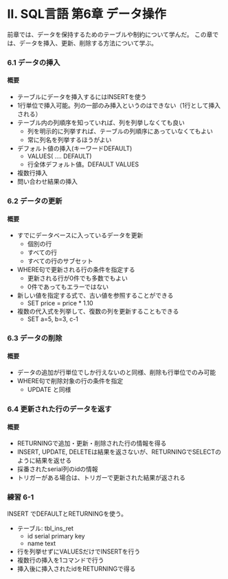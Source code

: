 II. SQL言語 第6章 データ操作
==================

前章では、データを保持するためのテーブルや制約について学んだ。
この章では、データを挿入、更新、削除する方法について学ぶ。


### 6.1 データの挿入

#### 概要

- テーブルにデータを挿入するにはINSERTを使う
- 1行単位で挿入可能。列の一部のみ挿入というのはできない（1行として挿入される）
- テーブル内の列順序を知っていれば、列を列挙しなくても良い
    - 列を明示的に列挙すれば、テーブルの列順序にあっていなくてもよい
    - 常に列名を列挙するほうがよい
- デフォルト値の挿入(キーワードDEFAULT)
    - VALUES( .... DEFAULT)
    - 行全体デフォルト値。DEFAULT VALUES
- 複数行挿入
- 問い合わせ結果の挿入

### 6.2 データの更新

#### 概要

- すでにデータベースに入っているデータを更新
    - 個別の行
    - すべての行
    - すべての行のサブセット
- WHERE句で更新される行の条件を指定する
    - 更新される行が0件でも多数でもよい
    - 0件であってもエラーではない
- 新しい値を指定する式で、古い値を参照することができる
    - SET price = price * 1.10
- 複数の代入式を列挙して、復数の列を更新することもできる
    - SET a=5, b=3, c-1

### 6.3 データの削除

#### 概要

- データの追加が行単位でしか行えないのと同様、削除も行単位でのみ可能
- WHERE句で削除対象の行の条件を指定
    - UPDATE と同様

### 6.4 更新された行のデータを返す

#### 概要

- RETURNINGで追加・更新・削除された行の情報を得る
- INSERT, UPDATE, DELETEは結果を返さないが、RETURNINGでSELECTのように結果を返せる
- 採番されたserial列のidの情報
- トリガーがある場合は、トリガーで更新された結果が返される 


### 練習 6-1

INSERT でDEFAULTとRETURNINGを使う。

- テーブル: tbl_ins_ret
    - id serial primary key
    - name text
- 行を列挙せずにVALUESだけでINSERTを行う
- 複数行の挿入を1コマンドで行う
- 挿入後に挿入されたidをRETURNINGで得る
